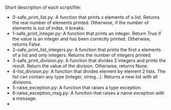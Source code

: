 Short description of each script/file:
+ 0-safe_print_list.py: A  function that prints x elements of a list. Returns the real number of elements printed. Otherwise, if the number of elements is out of index, it breaks.
+ 1-safe_print_integer.py: A function that prints an integer. Return True if the value is an integer and has been correctly printed. Otherwise, returns False.
+ 2-safe_print_list_integers.py: A function that prints the first x elements of a list and only integers. Returns the number of integers printed.
+ 3-safe_print_division.py: A function that divides 2 integers and prints the result. Return the value of the division. Otherwise, returns None.
+ 4-list_division.py: A function that divides element by element 2 lists. The list can contain any type (integer, string...). Returns a new list with all divisions.
+ 5-raise_exception.py: A function that raises a type exception.
+ 6-raise_exception_msg.py: A function that raises a name exception with a message.
+
